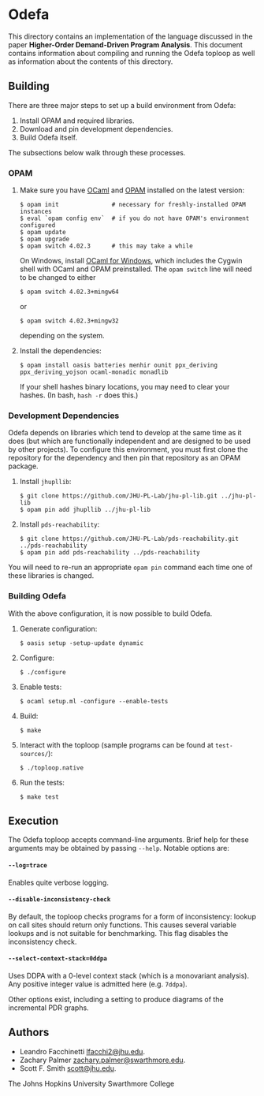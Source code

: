 Odefa
=====

This directory contains an implementation of the language discussed in the paper **Higher-Order Demand-Driven Program Analysis**. This document contains information about compiling and running the Odefa toploop as well as information about the contents of this directory.

Building
--------

There are three major steps to set up a build environment from Odefa:

1. Install OPAM and required libraries.
2. Download and pin development dependencies.
3. Build Odefa itself.

The subsections below walk through these processes.

### OPAM

1. Make sure you have [OCaml](https://ocaml.org/) and [OPAM](https://opam.ocaml.org/) installed on the latest version:

   ```console
   $ opam init               # necessary for freshly-installed OPAM instances
   $ eval `opam config env`  # if you do not have OPAM's environment configured
   $ opam update
   $ opam upgrade
   $ opam switch 4.02.3      # this may take a while
   ```

   On Windows, install [OCaml for Windows](http://fdopen.github.io/opam-repository-mingw/installation/), which includes the Cygwin shell with OCaml and OPAM preinstalled. The `opam switch` line will need to be changed to either

   ```console
   $ opam switch 4.02.3+mingw64
   ```

   or

   ```console
   $ opam switch 4.02.3+mingw32
   ```

   depending on the system.

2. Install the dependencies:

   ```console
   $ opam install oasis batteries menhir ounit ppx_deriving ppx_deriving_yojson ocaml-monadic monadlib
   ```

   If your shell hashes binary locations, you may need to clear your hashes. (In bash, `hash -r` does this.)

### Development Dependencies

Odefa depends on libraries which tend to develop at the same time as it does (but which are functionally independent and are designed to be used by other projects). To configure this environment, you must first clone the repository for the dependency and then pin that repository as an OPAM package.

1. Install `jhupllib`:

   ```console
   $ git clone https://github.com/JHU-PL-Lab/jhu-pl-lib.git ../jhu-pl-lib
   $ opam pin add jhupllib ../jhu-pl-lib
   ```

2. Install `pds-reachability`:

   ```console
   $ git clone https://github.com/JHU-PL-Lab/pds-reachability.git ../pds-reachability
   $ opam pin add pds-reachability ../pds-reachability
   ```

You will need to re-run an appropriate `opam pin` command each time one of these libraries is changed.

### Building Odefa

With the above configuration, it is now possible to build Odefa.

1. Generate configuration:

   ```console
   $ oasis setup -setup-update dynamic
   ```

2. Configure:

   ```console
   $ ./configure
   ```

3. Enable tests:

   ```console
   $ ocaml setup.ml -configure --enable-tests
   ```

4. Build:

   ```console
   $ make
   ```

5. Interact with the toploop (sample programs can be found at `test-sources/`):

   ```console
   $ ./toploop.native
   ```

6. Run the tests:

   ```console
   $ make test
   ```

Execution
---------

The Odefa toploop accepts command-line arguments.  Brief help for these arguments may be obtained by passing `--help`.  Notable options are:

#### `--log=trace`

Enables quite verbose logging.

#### `--disable-inconsistency-check`

By default, the toploop checks programs for a form of inconsistency: lookup on call sites should return only functions.  This causes several variable lookups and is not suitable for benchmarking.  This flag disables the inconsistency check.

#### `--select-context-stack=0ddpa`

Uses DDPA with a 0-level context stack (which is a monovariant analysis). Any positive integer value is admitted here (e.g. `7ddpa`).

Other options exist, including a setting to produce diagrams of the incremental PDR graphs.

Authors
-------

- Leandro Facchinetti <lfacchi2@jhu.edu>.
- Zachary Palmer <zachary.palmer@swarthmore.edu>.
- Scott F. Smith <scott@jhu.edu>.

The Johns Hopkins University
Swarthmore College
